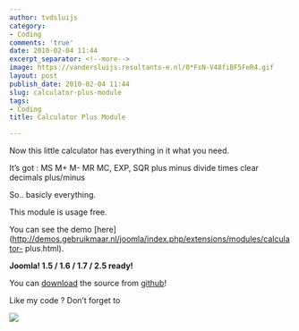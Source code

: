 ```yaml
---
author: tvdsluijs
category:
- Coding
comments: 'true'
date: 2010-02-04 11:44
excerpt_separator: <!--more-->
image: https://vandersluijs.resultants-e.nl/0*FsN-V48fiBF5FeR4.gif
layout: post
publish_date: 2010-02-04 11:44
slug: calculator-plus-module
tags:
- Coding
title: Calculator Plus Module

---
```

Now this little calculator has everything in it what you need.

It’s got : MS M+ M- MR MC, EXP, SQR plus minus divide times clear decimals
plus/minus  
  
So.. basicly everything.  
  
This module is usage free.  
  
You can see the demo
[here](http://demos.gebruikmaar.nl/joomla/index.php/extensions/modules/calculator-
plus.html).  
  
 **Joomla! 1.5 / 1.6 / 1.7 / 2.5 ready!**

You can [download](https://github.com/tvdsluijs/calculator-plus) the source
from [github](https://github.com/tvdsluijs/calculator-plus)!

Like my code ? Don’t forget to

![](https://vandersluijs.resultants-e.nl/0*FsN-V48fiBF5FeR4.gif)

